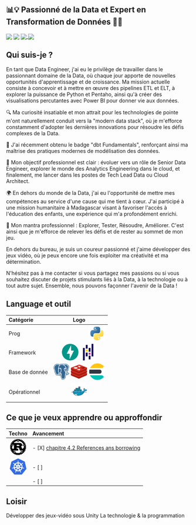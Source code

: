 ## 📊💡 Passionné de la Data et Expert en Transformation de Données 🚀🌐

<img align="center" src="https://www.codewars.com/users/antdbs/badges/large">

<img height=100 align="center" src="https://github-readme-stats.vercel.app/api/top-langs?username=antdbs&layout=compact&langs_count=8&card_width=320" />

<a href="https://github.com/anuraghazra/convoychat">
  <img height=100 align="center" src="https://github-readme-stats.vercel.app/api/top-langs?username=antdbs&layout=compact&langs_count=8&card_width=320" />
</a>
<a href="https://github.com/anuraghazra/github-readme-stats">
  <img height=100 align="center" src="https://github-readme-stats.vercel.app/api?username=antdbs" />
</a>

## Qui suis-je ?

En tant que Data Engineer, j'ai eu le privilège de travailler dans le passionnant domaine de la Data, où chaque jour apporte de nouvelles opportunités d'apprentissage et de croissance. Ma mission actuelle consiste à concevoir et à mettre en œuvre des pipelines ETL et ELT, à explorer la puissance de Python et Pentaho, ainsi qu'à créer des visualisations percutantes avec Power BI pour donner vie aux données.

🔍 Ma curiosité insatiable et mon attrait pour les technologies de pointe m'ont naturellement conduit vers la "modern data stack", où je m'efforce constamment d'adopter les dernières innovations pour résoudre les défis complexes de la Data.

🏅 J'ai récemment obtenu le badge "dbt Fundamentals", renforçant ainsi ma maîtrise des pratiques modernes de modélisation des données.

🎯 Mon objectif professionnel est clair : évoluer vers un rôle de Senior Data Engineer, explorer le monde des Analytics Engineering dans le cloud, et finalement, me lancer dans les postes de Tech Lead Data ou Cloud Architect.

🌍 En dehors du monde de la Data, j'ai eu l'opportunité de mettre mes compétences au service d'une cause qui me tient à cœur. J'ai participé à une mission humanitaire à Madagascar visant à favoriser l'accès à l'éducation des enfants, une expérience qui m'a profondément enrichi.

🚀 Mon mantra professionnel : Explorer, Tester, Résoudre, Améliorer. C'est ainsi que je m'efforce de relever les défis et de rester au sommet de mon jeu.

En dehors du bureau, je suis un coureur passionné et j'aime développer des jeux vidéo, où je peux encore une fois exploiter ma créativité et ma détermination.

N'hésitez pas à me contacter si vous partagez mes passions ou si vous souhaitez discuter de projets stimulants liés à la Data, à la technologie ou à tout autre sujet. Ensemble, nous pouvons façonner l'avenir de la Data !

## Language et outil

| Catégorie      | Logo           |
| :---           |     :---:      |
| Prog           | <img title="python" height=45 style="float: right;" src="https://github.com/devicons/devicon/blob/master/icons/python/python-original.svg"> |
| Framework      | <img title="fastapi" height=45 src="https://github.com/devicons/devicon/blob/master/icons/fastapi/fastapi-original.svg"> <img title="" height=45 src="https://github.com/devicons/devicon/blob/master/icons/pandas/pandas-original.svg"> |
| Base de donnée | <img title="postgresql" height=45 src="https://github.com/devicons/devicon/blob/master/icons/postgresql/postgresql-plain.svg"> <img title="redis" height=45 src="https://github.com/devicons/devicon/blob/master/icons/redis/redis-original.svg"> <img title="" height=45 src="https://github.com/devicons/devicon/blob/master/icons/elasticsearch/elasticsearch-original.svg"> |
| Opérationnel   | <img title="" height=45 src="https://github.com/devicons/devicon/blob/master/icons/docker/docker-original.svg"> |


## Ce que je veux apprendre ou approffondir

| Techno      | Avancement  |
|    :---:    | :---        |           
| <img title="" height=45 src="https://github.com/devicons/devicon/blob/master/icons/rust/rust-original.svg"> | - [X]  [chapitre 4.2 References ans borrowing](https://doc.rust-lang.org/book/ch04-02-references-and-borrowing.html) | 
| <img title="" height=45 src="https://github.com/devicons/devicon/blob/master/icons/kubernetes/kubernetes-original.svg"> | - [ ] |
| <img title="" height=45 src=""> | - [ ]  |



## Loisir

Développer des jeux-vidéo sous Unity 
La technologie & la programmation
